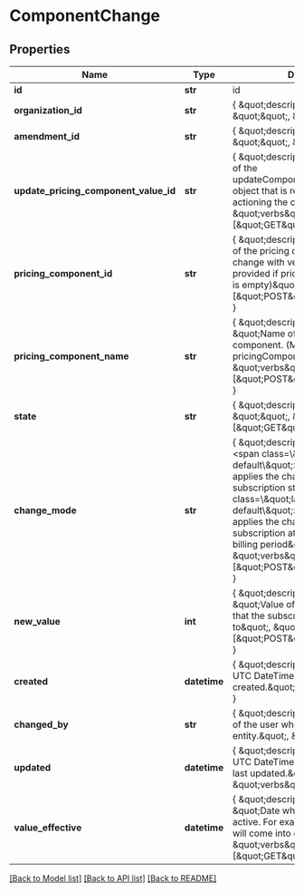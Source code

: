 # ComponentChange

## Properties
Name | Type | Description | Notes
------------ | ------------- | ------------- | -------------
**id** | **str** | id | 
**organization_id** | **str** | { \&quot;description\&quot; : \&quot;\&quot;, \&quot;verbs\&quot;:[] } | 
**amendment_id** | **str** | { \&quot;description\&quot; : \&quot;\&quot;, \&quot;verbs\&quot;:[] } | 
**update_pricing_component_value_id** | **str** | { \&quot;description\&quot; : \&quot;ID of the updateComponentValueAmendment object that is responsible for actioning the change.\&quot;, \&quot;verbs\&quot;:[\&quot;GET\&quot;] } | [optional] 
**pricing_component_id** | **str** | { \&quot;description\&quot; : \&quot;ID of the pricing component, that will not change with versioning. (Must be provided if pricingComponentName is empty)\&quot;, \&quot;verbs\&quot;:[\&quot;POST\&quot;,\&quot;GET\&quot;] } | 
**pricing_component_name** | **str** | { \&quot;description\&quot; : \&quot;Name of the pricing component. (Must be provided if pricingComponentID is empty)\&quot;, \&quot;verbs\&quot;:[\&quot;POST\&quot;,\&quot;GET\&quot;] } | 
**state** | **str** | { \&quot;description\&quot; : \&quot;\&quot;, \&quot;verbs\&quot;:[\&quot;GET\&quot;] } | 
**change_mode** | **str** | { \&quot;description\&quot; : \&quot;&lt;span class&#x3D;\\\&quot;label label-default\\\&quot;&gt;immediate&lt;/span&gt; applies the changes to the subscription straight away. &lt;span class&#x3D;\\\&quot;label label-default\\\&quot;&gt;delayed&lt;/span&gt; applies the changes to the subscription at the start of the next billing period\&quot;, \&quot;verbs\&quot;:[\&quot;POST\&quot;,\&quot;GET\&quot;] } | 
**new_value** | **int** | { \&quot;description\&quot; : \&quot;Value of the pricing component that the subscription is moving to\&quot;, \&quot;verbs\&quot;:[\&quot;POST\&quot;,\&quot;GET\&quot;] } | 
**created** | **datetime** | { \&quot;description\&quot; : \&quot;The UTC DateTime when the object was created.\&quot;, \&quot;verbs\&quot;:[] } | [optional] 
**changed_by** | **str** | { \&quot;description\&quot; : \&quot;ID of the user who last updated the entity.\&quot;, \&quot;verbs\&quot;:[] } | [optional] 
**updated** | **datetime** | { \&quot;description\&quot; : \&quot;The UTC DateTime when the object was last updated.\&quot;, \&quot;verbs\&quot;:[] } | [optional] 
**value_effective** | **datetime** | { \&quot;description\&quot; : \&quot;Date when the value becomes active. For example when an upgrade will come into effect.\&quot;, \&quot;verbs\&quot;:[\&quot;GET\&quot;] } | [optional] 

[[Back to Model list]](../README.md#documentation-for-models) [[Back to API list]](../README.md#documentation-for-api-endpoints) [[Back to README]](../README.md)


